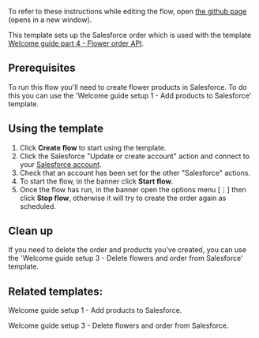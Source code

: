 To refer to these instructions while editing the flow, open [the github page](https://github.com/ot4i/app-connect-templates/blob/main/resources/markdown/Welcome%20guide%20setup%202%20-%20Create%20Sunflower%20Festival%20order%20in%20Salesforce_instructions.md) (opens in a new window).

This template sets up the Salesforce order which is used with the template [Welcome guide part 4 - Flower order API](https://github.com/ot4i/app-connect-templates/blob/main/resources/markdown/Welcome%20guide%20part%204%20-%20Flower%20order%20API_instructions.md).

## Prerequisites

To run this flow you'll need to create flower products in Salesforce. To do this you can use the 'Welcome guide setup 1 - Add products to Salesforce' template.

## Using the template

1. Click **Create flow** to start using the template.
1. Click the Salesforce "Update or create account" action and connect to your [Salesforce account](https://ibm.biz/aassalesforce).
1. Check that an account has been set for the other "Salesforce" actions.
1. To start the flow, in the banner click **Start flow**.
1. Once the flow has run, in the banner open the options menu [&#8942;] then click **Stop flow**, otherwise it will try to create the order again as scheduled.

## Clean up

If you need to delete the order and products you've created, you can use the 'Welcome guide setup 3 - Delete flowers and order from Salesforce' template.

## Related templates:

Welcome guide setup 1 - Add products to Salesforce.

Welcome guide setup 3 - Delete flowers and order from Salesforce.
